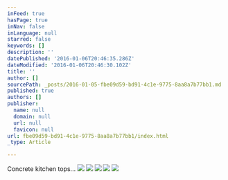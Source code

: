 ```yaml
---
inFeed: true
hasPage: true
inNav: false
inLanguage: null
starred: false
keywords: []
description: ''
datePublished: '2016-01-06T20:46:35.286Z'
dateModified: '2016-01-06T20:46:30.102Z'
title: ''
author: []
sourcePath: _posts/2016-01-05-fbe09d59-bd91-4c1e-9775-8aa8a7b77bb1.md
published: true
authors: []
publisher:
  name: null
  domain: null
  url: null
  favicon: null
url: fbe09d59-bd91-4c1e-9775-8aa8a7b77bb1/index.html
_type: Article

---
```

Concrete kitchen tops... ![](https://the-grid-user-content.s3-us-west-2.amazonaws.com/5e792b8d-c86f-4df0-b3df-19dca8770aa3.jpg)
![](https://the-grid-user-content.s3-us-west-2.amazonaws.com/85713c9d-aec6-4b6b-825d-3a1d68a0db30.png)
![](https://the-grid-user-content.s3-us-west-2.amazonaws.com/ffd155af-184c-4d8d-92c6-233ee552a7d4.jpg)
![](https://the-grid-user-content.s3-us-west-2.amazonaws.com/8cb83557-8911-412b-8258-9cb92e5a5668.jpg)
![](https://the-grid-user-content.s3-us-west-2.amazonaws.com/e47435b1-5185-4323-93a8-333fad6baffb.jpg)